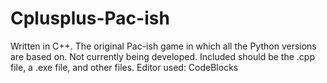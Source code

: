 # Cplusplus-Pac-ish
Written in C++.
The original Pac-ish game in which all the Python versions are based on. Not currently being developed.
Included should be the .cpp file, a .exe file, and other files.
Editor used: CodeBlocks
